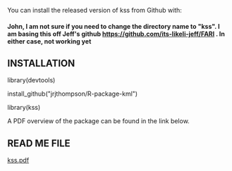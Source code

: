 You can install the released version of kss from Github with:

#### John, I am not sure if you need to change the directory name to "kss". I am basing this off Jeff's github https://github.com/its-likeli-jeff/FARI . In either case, not working yet

## INSTALLATION

library(devtools)

install_github("jrjthompson/R-package-kml")

library(kss)

A PDF overview of the package can be found in the link below.

## READ ME FILE

[kss.pdf](https://github.com/user-attachments/files/16088159/kss.pdf)
